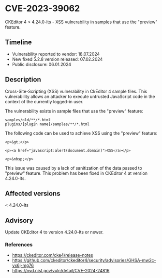 # CVE-2023-39062
CKEditor 4 < 4.24.0-lts - XSS vulnerability in samples that use the "preview" feature. 

## Timeline
- Vulnerability reported to vendor: 18.07.2024
- New fixed 5.2.8 version released: 07.02.2024
- Public disclosure: 06.01.2024

## Description

Cross-Site-Scripting (XSS) vulnerability in CkEditor 4 sample files. This vulnerability allows an attacker to execute untrusted JavaScript code in the context of the currently logged-in user.

The vulnerability exists in sample files that use the "preview" feature:
```
samples/old/**/*.html
plugins/[plugin name]/samples/**/*.html
```

The following code can be used to achieve XSS using the "preview" feature:
```
<p>&gt;</p>

<p><a href="javascript:alert(document.domain)">XSS</a></p>

<p>&nbsp;</p>
```

This issue was caused by a lack of sanitization of the data passed to "preview" feature. This problem has been fixed in CKEditor 4 at version 4.24.0-lts.

## Affected versions
< 4.24.0-lts

## Advisory
Update CKEditor 4 to version 4.24.0-lts or newer.

### References
* https://ckeditor.com/cke4/release-notes
* https://github.com/ckeditor/ckeditor4/security/advisories/GHSA-mw2c-vx6j-mg76
* https://nvd.nist.gov/vuln/detail/CVE-2024-24816
